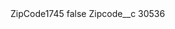 <?xml version="1.0" encoding="UTF-8"?>
<CustomMetadata xmlns="http://soap.sforce.com/2006/04/metadata" xmlns:xsi="http://www.w3.org/2001/XMLSchema-instance" xmlns:xsd="http://www.w3.org/2001/XMLSchema">
    <label>ZipCode1745</label>
    <protected>false</protected>
    <values>
        <field>Zipcode__c</field>
        <value xsi:type="xsd:string">30536</value>
    </values>
</CustomMetadata>
